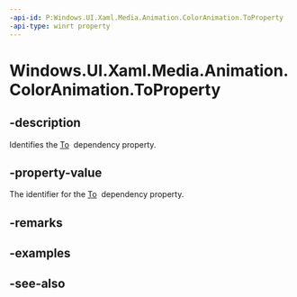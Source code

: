 ```yaml
---
-api-id: P:Windows.UI.Xaml.Media.Animation.ColorAnimation.ToProperty
-api-type: winrt property
---
```


<!-- Property syntax
public Windows.UI.Xaml.DependencyProperty ToProperty { get; }
-->

# Windows.UI.Xaml.Media.Animation.ColorAnimation.ToProperty

## -description
Identifies the [To](coloranimation_to.md)  dependency property.



## -property-value
The identifier for the [To](coloranimation_to.md)  dependency property.

## -remarks

## -examples

## -see-also
